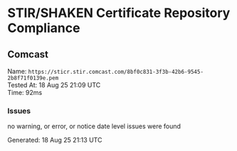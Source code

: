 # STIR/SHAKEN Certificate Repository Compliance

## Comcast

Name: `https://sticr.stir.comcast.com/8bf0c831-3f3b-42b6-9545-2b8f71f0139e.pem`\
Tested At: 18 Aug 25 21:09 UTC\
Time: 92ms

### Issues

no warning, or error, or notice date level issues were found

Generated: 18 Aug 25 21:13 UTC